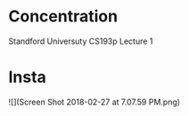 # Concentration
Standford Universuty CS193p Lecture 1
# Insta

![](Screen Shot 2018-02-27 at 7.07.59 PM.png)
